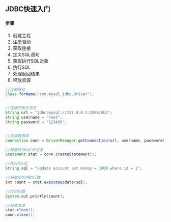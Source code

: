 ## JDBC快速入门

#### 步骤

1. 创建工程
2. 注册驱动
3. 获取连接
4. 定义SQL语句
5. 获取执行SQL对象
6. 执行SQL
7. 处理返回结果
8. 释放资源

```java
//注册驱动
Class.forName("com.mysql.jdbc.Driver");


//连接的相关信息
String url = "jdbc:mysql://127.0.0.1:3306/db2";
String username = "root";
String password = "123456";


//连接数据库
Connection conn = DriverManager.getConnection(url, username, password);

//获取执行sql的对象
Statement stat = conn.createStatement();

//执行的sql
String sql = "update account set money = 1000 where id = 1";

//获取受影响的行数
int count = stat.executeUpdate(sql);

//打印行数
System.out.println(count);

//释放资源
stat.close();
conn.close();
```


